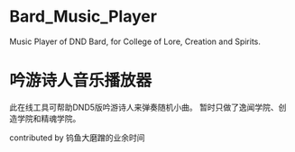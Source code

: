 # Bard_Music_Player 
Music Player of DND Bard, for College of Lore, Creation and Spirits.

# 吟游诗人音乐播放器
此在线工具可帮助DND5版吟游诗人来弹奏随机小曲。
暂时只做了逸闻学院、创造学院和精魂学院。

contributed by 钨鱼大磨蹭的业余时间